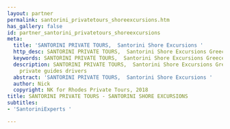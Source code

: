 ```yaml
---
layout: partner
permalink: santorini_privatetours_shoreexcursions.htm
has_gallery: false
id: partner_santorini_privatetours_shoreexcursions
meta:
  title: 'SANTORINI PRIVATE TOURS,  Santorini Shore Excursions '
  http_desc: SANTORINI PRIVATE TOURS,  Santorini Shore Excursions Greece
  keywords: SANTORINI PRIVATE TOURS,  Santorini Shore Excursions Greece
  description: SANTORINI PRIVATE TOURS,  Santorini Shore Excursions Greece, Santorini
    private guides drivers
  abstract: 'SANTORINI PRIVATE TOURS,  Santorini Shore Excursions '
  author: Nick
  copyright: NK for Rhodes Private Tours, 2018
title: SANTORINI PRIVATE TOURS - SANTORINI SHORE EXCURSIONS
subtitles:
- 'SantoriniExperts '

---
```

